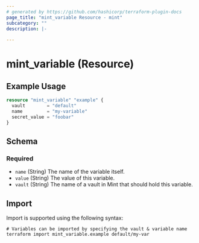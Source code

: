 ```yaml
---
# generated by https://github.com/hashicorp/terraform-plugin-docs
page_title: "mint_variable Resource - mint"
subcategory: ""
description: |-
  
---
```


# mint_variable (Resource)



## Example Usage

```terraform
resource "mint_variable" "example" {
  vault        = "default"
  name         = "my-variable"
  secret_value = "foobar"
}
```

<!-- schema generated by tfplugindocs -->
## Schema

### Required

- `name` (String) The name of the variable itself.
- `value` (String) The value of this variable.
- `vault` (String) The name of a vault in Mint that should hold this variable.

## Import

Import is supported using the following syntax:

```shell
# Variables can be imported by specifying the vault & variable name
terraform import mint_variable.example default/my-var
```
